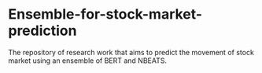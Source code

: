 # Ensemble-for-stock-market-prediction
The repository of research work that aims to predict the movement of stock market using an ensemble of BERT and NBEATS.
